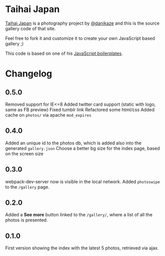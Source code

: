 # Taihai Japan

[Taihai Japan](https://taihaijapan.com) is a photography project by [@danikaze](https://twitter.com/danikaze) and this is the source gallery code of that site.

Feel free to fork it and customize it to create your own JavaScript based gallery ;)

This code is based on one of his [JavaScript boilerplates](https://github.com/danikaze/boilerplate-webpack-babel).

# Changelog

## 0.5.0
Removed support for IE<=8
Added twitter card support (static with logo, same as FB preview)
Fixed tumblr link
Refactored some html/css
Added cache on `photos/` via apache `mod_expires`

## 0.4.0
Added an unique id to the photos db, which is added also into the generated `gallery.json`
Choose a better bg size for the index page, based on the screen size

## 0.3.0
webpack-dev-server now is visible in the local network.
Added `photoswipe` to the `/gallery` page.

## 0.2.0
Added a **See more** button linked to the `/gallery/`, where a list of all the photos is presented.

## 0.1.0
First version showing the index with the latest 5 photos, retrieved via ajax.

